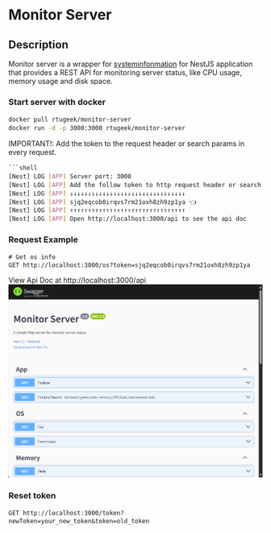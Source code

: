 # Monitor Server
## Description

Monitor server is a wrapper for [systeminfonmation](https://systeminformation.io/gettingstarted.html) for NestJS application that provides a REST API for monitoring server status, like CPU usage, memory usage and disk space.

### Start server with docker

```bash
docker pull rtugeek/monitor-server
docker run -d -p 3000:3000 rtugeek/monitor-server
```

IMPORTANT!: Add the token to the request header or search params in every request.

```bash
```shell
[Nest] LOG [APP] Server port: 3000
[Nest] LOG [APP] Add the follow token to http request header or search params
[Nest] LOG [APP] ↓↓↓↓↓↓↓↓↓↓↓↓↓↓↓↓↓↓↓↓↓↓↓↓↓↓↓↓↓↓↓↓
[Nest] LOG [APP] sjq2eqcob0irqvs7rm21oxh8zh9zp1ya 👈
[Nest] LOG [APP] ↑↑↑↑↑↑↑↑↑↑↑↑↑↑↑↑↑↑↑↑↑↑↑↑↑↑↑↑↑↑↑↑
[Nest] LOG [APP] Open http://localhost:3000/api to see the api doc
```

### Request Example
```http request
# Get os info
GET http://localhost:3000/os?token=sjq2eqcob0irqvs7rm21oxh8zh9zp1ya
```
View Api Doc at http://localhost:3000/api
![Swagger UI](img.png)

### Reset token

```http request
GET http://localhost:3000/token?newToken=your_new_token&token=old_token
```